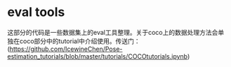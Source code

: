 # eval tools

这部分的代码是一些数据集上的eval工具整理。关于coco上的数据处理方法会单独在coco部分中的tutorial中介绍使用。传送门：(https://github.com/IcewineChen/Pose-estimation_tutorials/blob/master/tutorials/COCOtutorials.ipynb)